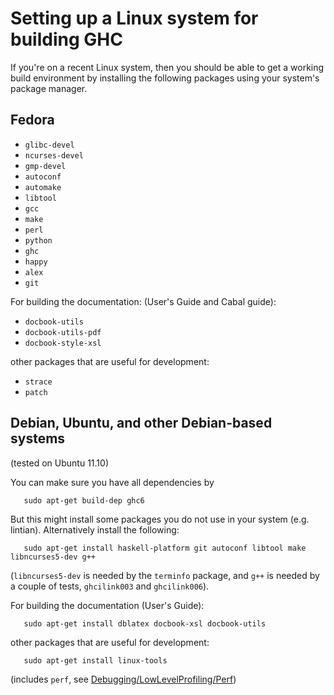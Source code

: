 # Setting up a Linux system for building GHC


If you're on a recent Linux system, then you should be able to get a working build environment by installing the following packages using your system's package manager.

## Fedora

- `glibc-devel`
- `ncurses-devel`
- `gmp-devel`
- `autoconf`
- `automake`
- `libtool`
- `gcc`
- `make`
- `perl`
- `python`
- `ghc`
- `happy`
- `alex`
- `git`


For building the documentation: (User's Guide and Cabal guide):

- `docbook-utils`
- `docbook-utils-pdf`
- `docbook-style-xsl`


other packages that are useful for development:

- `strace`
- `patch`

## Debian, Ubuntu, and other Debian-based systems


(tested on Ubuntu 11.10)


You can make sure you have all dependencies by

```wiki
   sudo apt-get build-dep ghc6
```


But this might install some packages you do not use in your system (e.g. lintian).  Alternatively install the following:

```wiki
   sudo apt-get install haskell-platform git autoconf libtool make libncurses5-dev g++
```


(`libncurses5-dev` is needed by the `terminfo` package, and `g++` is needed by a couple of tests, `ghcilink003` and `ghcilink006`).


For building the documentation (User's Guide):

```wiki
   sudo apt-get install dblatex docbook-xsl docbook-utils
```


other packages that are useful for development:

```wiki
   sudo apt-get install linux-tools
```


(includes `perf`, see [Debugging/LowLevelProfiling/Perf](debugging/low-level-profiling/perf))
